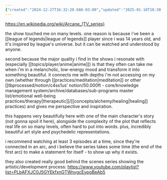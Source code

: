 ```yaml
---
{"created":"2024-12-27T16:32:20.686-03:00","updated":"2025-01-10T18:30:35.569-03:00","tags":["art","player","storytelling","tvseries","politics","complexity","animation","🌿"],"dg-publish":true,"relevancescore":93,"notestage":["🌿"],"permalink":"/references/art/arcane-tv-show/","dgPassFrontmatter":true}
---
```


https://en.wikipedia.org/wiki/Arcane_(TV_series)

the show touched me on many levels. one reason is because i've been a [[league of legends\|league of legends]] player since i was 14 years old, and it's inspired by league's universe. but it can be watched and understood by anyone.

second because the major quality i find in the shows i resonate with (especially [[topics/player/anime\|anime]]) is that they often can take me when i'm in a melancholic, low-energy mood and transform it into something beautiful. it connects me with depths i'm not accessing on my own (whether through [[practices/meditation\|meditation]] or other [[tbprocessed/notion/c4ss1us’ notion/50.000ft - core/knowledge management system/archive/databases/sub-programs master list/emotional well-being practices/therapy\|therapeutic]]/[[concepts/alchemy/healing\|healing]] practices) and gives me perspective and inspiration.

this happens very beautifully here with one of the main character's story (not gonna spoil it here), alongside the complexity of the plot that reflects real life on so many levels, often hard to put into words. plus, incredibly beautiful art style and psychedelic representations.

i recommend watching at least 3 episodes at a time, since they're connected in an arc, and i believe the series takes some time (the end of the first arc) to make a statement for itself - to show up why it exists.

they also created really good behind the scenes series showing the artistic/development process: https://www.youtube.com/playlist?list=PLbAFXJC0J5GYEkfxnGTWnvgcEypgBeAb5